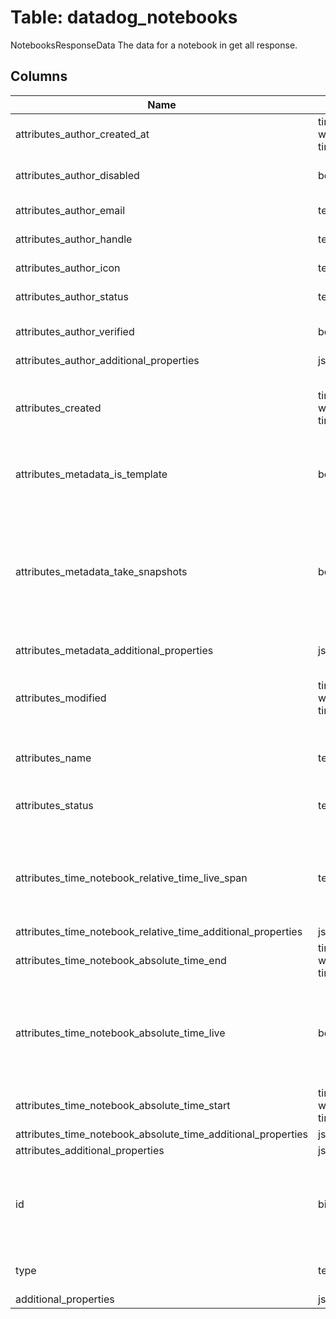 
# Table: datadog_notebooks
NotebooksResponseData The data for a notebook in get all response.
## Columns
| Name        | Type           | Description  |
| ------------- | ------------- | -----  |
|attributes_author_created_at|timestamp without time zone|Creation time of the user.|
|attributes_author_disabled|boolean|Whether the user is disabled.|
|attributes_author_email|text|Email of the user.|
|attributes_author_handle|text|Handle of the user.|
|attributes_author_icon|text|URL of the user's icon.|
|attributes_author_status|text|Status of the user.|
|attributes_author_verified|boolean|Whether the user is verified.|
|attributes_author_additional_properties|jsonb||
|attributes_created|timestamp without time zone|UTC time stamp for when the notebook was created.|
|attributes_metadata_is_template|boolean|Whether or not the notebook is a template.|
|attributes_metadata_take_snapshots|boolean|Whether or not the notebook takes snapshot image backups of the notebook's fixed-time graphs.|
|attributes_metadata_additional_properties|jsonb||
|attributes_modified|timestamp without time zone|UTC time stamp for when the notebook was last modified.|
|attributes_name|text|The name of the notebook.|
|attributes_status|text|Publication status of the notebook|
|attributes_time_notebook_relative_time_live_span|text|The available timeframes depend on the widget you are using.|
|attributes_time_notebook_relative_time_additional_properties|jsonb||
|attributes_time_notebook_absolute_time_end|timestamp without time zone|The end time.|
|attributes_time_notebook_absolute_time_live|boolean|Indicates whether the timeframe should be shifted to end at the current time.|
|attributes_time_notebook_absolute_time_start|timestamp without time zone|The start time.|
|attributes_time_notebook_absolute_time_additional_properties|jsonb||
|attributes_additional_properties|jsonb||
|id|bigint|Unique notebook ID, assigned when you create the notebook.|
|type|text|Type of the Notebook resource.|
|additional_properties|jsonb||
